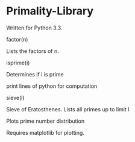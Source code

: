 # Primality-Library
Written for Python 3.3. 

factor(n)

  Lists the factors of n. 



isprime(i)

  Determines if i is prime
  
  print lines of python for computation


sieve(l)

  Sieve of Eratosthenes. Lists all primes up to limit l
  
  Plots prime number distribution
  
  Requires matplotlib for plotting.
